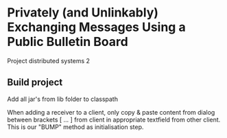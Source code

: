 # Privately (and Unlinkably) Exchanging Messages Using a Public Bulletin Board
Project distributed systems 2

## Build project
Add all jar's from lib folder to classpath

When adding a receiver to a client, only copy & paste content from dialog between brackets [ ... ] from client in appropriate textfield from other client. This is our "BUMP" method as initialisation step.